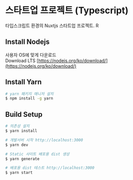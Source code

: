 # 스타트업 프로젝트 (Typescript)
타입스크립트 환경의 Nuxtjs 스타트업 프로젝트. R


## Install Nodejs
사용자 OS에 맞게 다운로드\
Download LTS [https://nodejs.org/ko/download/](https://nodejs.org/ko/download/)

## Install Yarn
```bash
# yarn 패키지 매니저 설치
$ npm install -g yarn
```

## Build Setup

```bash
# 의존성 설치
$ yarn install

# 개발서버 시작 http://localhost:3000
$ yarn dev

# Static 사이트 배포용 dist 생성
$ yarn generate

# 배포용 dist 테스트 http://localhost:3000
$ yarn start
```
